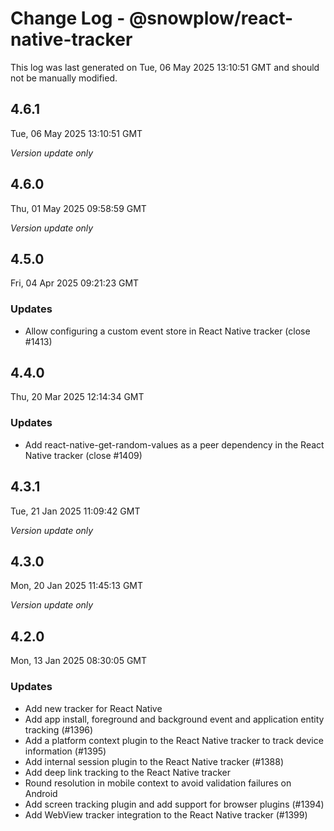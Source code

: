# Change Log - @snowplow/react-native-tracker

This log was last generated on Tue, 06 May 2025 13:10:51 GMT and should not be manually modified.

## 4.6.1
Tue, 06 May 2025 13:10:51 GMT

_Version update only_

## 4.6.0
Thu, 01 May 2025 09:58:59 GMT

_Version update only_

## 4.5.0
Fri, 04 Apr 2025 09:21:23 GMT

### Updates

- Allow configuring a custom event store in React Native tracker (close #1413)

## 4.4.0
Thu, 20 Mar 2025 12:14:34 GMT

### Updates

- Add react-native-get-random-values as a peer dependency in the React Native tracker (close #1409)

## 4.3.1
Tue, 21 Jan 2025 11:09:42 GMT

_Version update only_

## 4.3.0
Mon, 20 Jan 2025 11:45:13 GMT

_Version update only_

## 4.2.0
Mon, 13 Jan 2025 08:30:05 GMT

### Updates

- Add new tracker for React Native
- Add app install, foreground and background event and application entity tracking (#1396)
- Add a platform context plugin to the React Native tracker to track device information (#1395)
- Add internal session plugin to the React Native tracker (#1388)
- Add deep link tracking to the React Native tracker
- Round resolution in mobile context to avoid validation failures on Android
- Add screen tracking plugin and add support for browser plugins (#1394)
- Add WebView tracker integration to the React Native tracker (#1399)

